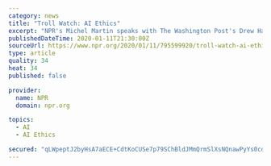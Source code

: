 ```yaml
---
category: news
title: "Troll Watch: AI Ethics"
excerpt: "NPR's Michel Martin speaks with The Washington Post's Drew Harwell about the ethical concerns posed by new AI technology."
publishedDateTime: 2020-01-11T21:30:00Z
sourceUrl: https://www.npr.org/2020/01/11/795599920/troll-watch-ai-ethics
type: article
quality: 34
heat: 34
published: false

provider:
  name: NPR
  domain: npr.org

topics:
  - AI
  - AI Ethics

secured: "qLWpeptJ2byHsA7aECE+CdtKoCUSe7p79SChBldJMmQrmSlXsNQnawPyYs0cdz/5i2mcmkcxXhG3YWue8RcjdZjjGyEYJ+0hVea9H6AlwcDuvxNVcKvd3nZe+Sk/IKue2EJfe8/vwO/oIBXw1F+N8iSxtnR+MCuAFB2nHeg4YAaqfMGAeq2y8FGTOxdpfFs3AyWdA1qTMDjXdAtmSPmt3wAWp99rmth42dLj6IaMDQ8pKFfvTOaN8lOOPYrr2XS95cEiv9PGQwiunzcsqoGjRWm0qYOCWhM7qgNMP/24+HQ=;835D6uR9WmLy06dz8bwXsg=="
---
```


